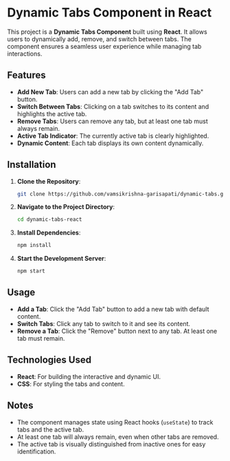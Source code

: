 # Dynamic Tabs Component in React

This project is a **Dynamic Tabs Component** built using **React**. It allows users to dynamically add, remove, and switch between tabs. The component ensures a seamless user experience while managing tab interactions.

## Features

- **Add New Tab**: Users can add a new tab by clicking the "Add Tab" button.
- **Switch Between Tabs**: Clicking on a tab switches to its content and highlights the active tab.
- **Remove Tabs**: Users can remove any tab, but at least one tab must always remain.
- **Active Tab Indicator**: The currently active tab is clearly highlighted.
- **Dynamic Content**: Each tab displays its own content dynamically.

## Installation

1. **Clone the Repository**:

   ```bash
   git clone https://github.com/vamsikrishna-garisapati/dynamic-tabs.git
   ```

2. **Navigate to the Project Directory**:

   ```bash
   cd dynamic-tabs-react
   ```

3. **Install Dependencies**:

   ```bash
   npm install
   ```

4. **Start the Development Server**:

   ```bash
   npm start
   ```


## Usage

- **Add a Tab**: Click the "Add Tab" button to add a new tab with default content.
- **Switch Tabs**: Click any tab to switch to it and see its content.
- **Remove a Tab**: Click the "Remove" button next to any tab. At least one tab must remain.

## Technologies Used

- **React**: For building the interactive and dynamic UI.
- **CSS**: For styling the tabs and content.

## Notes

- The component manages state using React hooks (`useState`) to track tabs and the active tab.
- At least one tab will always remain, even when other tabs are removed.
- The active tab is visually distinguished from inactive ones for easy identification.

